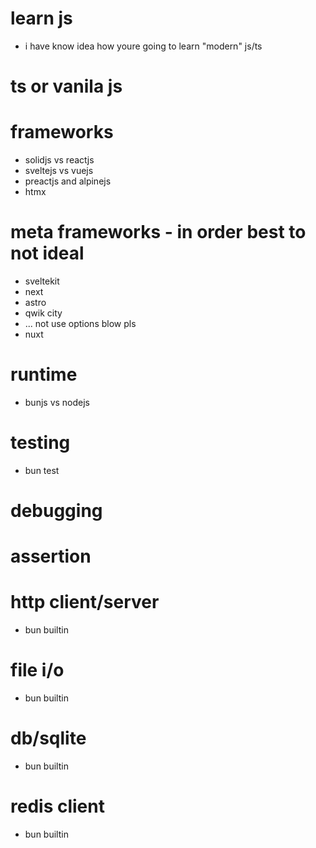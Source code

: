 # learn js
- i have know idea how youre going to learn "modern" js/ts

# ts or vanila js

# frameworks
- solidjs vs reactjs
- sveltejs vs vuejs
- preactjs and alpinejs
- htmx

# meta frameworks - in order best to not ideal
- sveltekit
- next
- astro
- qwik city
- ... not use options blow pls 
- nuxt

# runtime
- bunjs vs nodejs

# testing
- bun test

# debugging
# assertion

# http client/server
- bun builtin

# file i/o
- bun builtin

# db/sqlite
- bun builtin

# redis client
- bun builtin